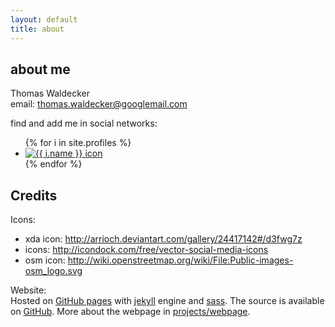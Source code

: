 ```yaml
---
layout: default
title: about
---
```


## about me
Thomas Waldecker<br />
email: [thomas.waldecker@googlemail.com](mailto:thomas.waldecker@googlemail.com)

find and add me in social networks:

<ul id="profiles">
{% for i in site.profiles %}
  <li><a href="{{ i.url }}"><img src="/assets/icon/32/{{ i.name }}.png" alt="{{ i.name }} icon" /></a></li>
{% endfor %}
</ul>
<div style="clear:left;"></div>


## Credits
Icons:<br />
* xda icon: <a href="http://arrioch.deviantart.com/gallery/24417142#/d3fwg7z">http://arrioch.deviantart.com/gallery/24417142#/d3fwg7z</a>
* icons: <a href="http://icondock.com/free/vector-social-media-icons">http://icondock.com/free/vector-social-media-icons</a>
* osm icon: <a href="http://wiki.openstreetmap.org/wiki/File:Public-images-osm_logo.svg">http://wiki.openstreetmap.org/wiki/File:Public-images-osm_logo.svg</a>


Website:<br />
Hosted on [GitHub pages](http://pages.github.com/) with [jekyll](http://jekyllrb.com/) engine and [sass](http://sass-lang.com/). The source is available on <a href="https://github.com/twaldecker/twaldecker.github.com">GitHub</a>. More about the webpage in <a href="/projects/webpage.html">projects/webpage</a>.
